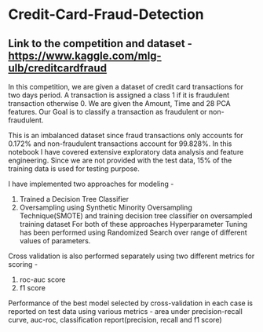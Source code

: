 # Credit-Card-Fraud-Detection
## Link to the competition and dataset - https://www.kaggle.com/mlg-ulb/creditcardfraud

In this competition, we are given a dataset of credit card transactions for two days period. A transaction is assigned a class 1 if it is fraudulent transaction otherwise 0. We are given the Amount, Time and 28 PCA features. Our Goal is to classify a transaction as fraudulent or non-fraudulent.

This is an imbalanced dataset since fraud transactions only accounts for 0.172% and non-fraudulent transactions account for 99.828%.
In this notebook I have covered extensive exploratory data analysis and feature engineering. Since we are not provided with the test data, 15% of the training data is used for testing purpose. 

I have implemented two approaches for modeling - 
1. Trained a Decision Tree Classifier
2. Oversampling using Synthetic Minority Oversampling Technique(SMOTE) and training decision tree classifier on oversampled training dataset
For both of these approaches Hyperparameter Tuning has been performed using Randomized Search over range of different values of parameters.

Cross validation is also performed separately using two different metrics for scoring -  
1. roc-auc score
2. f1 score

Performance of the best model selected by cross-validation in each case is reported on test data using various metrics - area under precision-recall curve, auc-roc, classification report(precision, recall and f1 score) 
